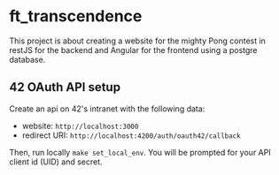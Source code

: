 # ft_transcendence

This project is about creating a website for the mighty Pong contest in restJS for the backend and Angular for the frontend using a postgre database.

## 42 OAuth API setup

Create an api on 42's intranet with the following data:

- website: `http://localhost:3000`
- redirect URI: `http://localhost:4200/auth/oauth42/callback`

Then, run locally `make set_local_env`. You will be prompted for your API client id (UID) and secret.
